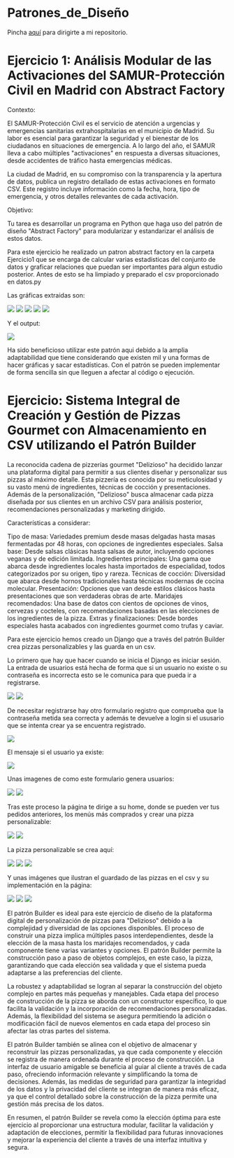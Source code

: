 # Patrones_de_Diseño

Pincha [aquí](https://github.com/Xavitheforce/Patrones_Creacionales/) para dirigirte a mi repositorio.

<h1>Ejercicio 1: Análisis Modular de las Activaciones del SAMUR-Protección Civil en Madrid con Abstract Factory</h1>

Contexto:

El SAMUR-Protección Civil es el servicio de atención a urgencias y emergencias sanitarias extrahospitalarias en el municipio de Madrid. Su labor es esencial para garantizar la seguridad y el bienestar de los ciudadanos en situaciones de emergencia. A lo largo del año, el SAMUR lleva a cabo múltiples "activaciones" en respuesta a diversas situaciones, desde accidentes de tráfico hasta emergencias médicas.

La ciudad de Madrid, en su compromiso con la transparencia y la apertura de datos, publica un registro detallado de estas activaciones en formato CSV. Este registro incluye información como la fecha, hora, tipo de emergencia, y otros detalles relevantes de cada activación.

Objetivo:

Tu tarea es desarrollar un programa en Python que haga uso del patrón de diseño "Abstract Factory" para modularizar y estandarizar el análisis de estos datos.

Para este ejercicio he realizado un patron abstract factory en la carpeta Ejercicio1 que se encarga de calcular varias estadisticas del conjunto de datos y graficar relaciones que puedan ser importantes para algun estudio posterior. Antes de esto se ha limpiado y preparado el csv proporcionado en datos.py

Las gráficas extraidas son:

<img src="https://github.com/Xavitheforce/Patrones_Creacionales/blob/main/imagenes_patronesC/Figure_1.png">
<img src="https://github.com/Xavitheforce/Patrones_Creacionales/blob/main/imagenes_patronesC/2.png">
<img src="https://github.com/Xavitheforce/Patrones_Creacionales/blob/main/imagenes_patronesC/3.png">
<img src="https://github.com/Xavitheforce/Patrones_Creacionales/blob/main/imagenes_patronesC/4.png">
<img src="https://github.com/Xavitheforce/Patrones_Creacionales/blob/main/imagenes_patronesC/5.png">

Y el output:

<img src="https://github.com/Xavitheforce/Patrones_Creacionales/blob/main/imagenes_patronesC/6.png">

Ha sido beneficioso utilizar este patrón aqui debido a la amplia adaptabilidad que tiene considerando que existen mil y una formas de hacer gráficas y sacar estadísticas. Con el patrón se pueden implementar de forma sencilla sin que lleguen a afectar al código o ejecución.

<h1>Ejercicio: Sistema Integral de Creación y Gestión de Pizzas Gourmet con Almacenamiento en CSV utilizando el Patrón Builder</h1>

La reconocida cadena de pizzerías gourmet "Delizioso" ha decidido lanzar una plataforma digital para permitir a sus clientes diseñar y personalizar sus pizzas al máximo detalle. Esta pizzería es conocida por su meticulosidad y su vasto menú de ingredientes, técnicas de cocción y presentaciones. Además de la personalización, "Delizioso" busca almacenar cada pizza diseñada por sus clientes en un archivo CSV para análisis posterior, recomendaciones personalizadas y marketing dirigido.

Características a considerar:

Tipo de masa: Variedades premium desde masas delgadas hasta masas fermentadas por 48 horas, con opciones de ingredientes especiales.
Salsa base: Desde salsas clásicas hasta salsas de autor, incluyendo opciones veganas y de edición limitada.
Ingredientes principales: Una gama que abarca desde ingredientes locales hasta importados de especialidad, todos categorizados por su origen, tipo y rareza.
Técnicas de cocción: Diversidad que abarca desde hornos tradicionales hasta técnicas modernas de cocina molecular.
Presentación: Opciones que van desde estilos clásicos hasta presentaciones que son verdaderas obras de arte.
Maridajes recomendados: Una base de datos con cientos de opciones de vinos, cervezas y cocteles, con recomendaciones basadas en las elecciones de los ingredientes de la pizza.
Extras y finalizaciones: Desde bordes especiales hasta acabados con ingredientes gourmet como trufas y caviar.

Para este ejercicio hemos creado un Django que a través del patrón Builder crea pizzas personalizables y las guarda en un csv.

Lo primero que hay que hacer cuando se inicia el Django es iniciar sesión. La entrada de usuarios está hecha de forma que si un usuario no existe o su contraseña es incorrecta esto se le comunica para que pueda ir a registrarse.

<img src="https://github.com/Xavitheforce/Patrones_Creacionales/blob/main/imagenes_patronesC/7.png">
<img src="https://github.com/Xavitheforce/Patrones_Creacionales/blob/main/imagenes_patronesC/8.png">

De necesitar registrarse hay otro formulario registro que comprueba que la contraseña metida sea correcta y además te devuelve a login si el ususario que se intenta crear ya se encuentra registrado.

<img src="https://github.com/Xavitheforce/Patrones_Creacionales/blob/main/imagenes_patronesC/9.png">

El mensaje si el usuario ya existe:

<img src="https://github.com/Xavitheforce/Patrones_Creacionales/blob/main/imagenes_patronesC/10.png">

Unas imagenes de como este formulario genera usuarios:

<img src="https://github.com/Xavitheforce/Patrones_Creacionales/blob/main/imagenes_patronesC/19.png">
<img src="https://github.com/Xavitheforce/Patrones_Creacionales/blob/main/imagenes_patronesC/20.png">

Tras este proceso la página te dirige a su home, donde se pueden ver tus pedidos anteriores, los menús más comprados y crear una pizza personalizable:

<img src="https://github.com/Xavitheforce/Patrones_Creacionales/blob/main/imagenes_patronesC/11.png">
<img src="https://github.com/Xavitheforce/Patrones_Creacionales/blob/main/imagenes_patronesC/12.png">

La pizza personalizable se crea aquí:

<img src="https://github.com/Xavitheforce/Patrones_Creacionales/blob/main/imagenes_patronesC/14.png">
<img src="https://github.com/Xavitheforce/Patrones_Creacionales/blob/main/imagenes_patronesC/15.png">
<img src="https://github.com/Xavitheforce/Patrones_Creacionales/blob/main/imagenes_patronesC/16.png">

Y unas imágenes que ilustran el guardado de las pizzas en el csv y su implementación en la página:

<img src="https://github.com/Xavitheforce/Patrones_Creacionales/blob/main/imagenes_patronesC/13.png">
<img src="https://github.com/Xavitheforce/Patrones_Creacionales/blob/main/imagenes_patronesC/17.png">
<img src="https://github.com/Xavitheforce/Patrones_Creacionales/blob/main/imagenes_patronesC/18.png">

El patrón Builder es ideal para este ejercicio de diseño de la plataforma digital de personalización de pizzas para "Delizioso" debido a la complejidad y diversidad de las opciones disponibles. El proceso de construir una pizza implica múltiples pasos interdependientes, desde la elección de la masa hasta los maridajes recomendados, y cada componente tiene varias variantes y opciones. El patrón Builder permite la construcción paso a paso de objetos complejos, en este caso, la pizza, garantizando que cada elección sea validada y que el sistema pueda adaptarse a las preferencias del cliente.

La robustez y adaptabilidad se logran al separar la construcción del objeto complejo en partes más pequeñas y manejables. Cada etapa del proceso de construcción de la pizza se aborda con un constructor específico, lo que facilita la validación y la incorporación de recomendaciones personalizadas. Además, la flexibilidad del sistema se asegura permitiendo la adición o modificación fácil de nuevos elementos en cada etapa del proceso sin afectar las otras partes del sistema.

El patrón Builder también se alinea con el objetivo de almacenar y reconstruir las pizzas personalizadas, ya que cada componente y elección se registra de manera ordenada durante el proceso de construcción. La interfaz de usuario amigable se beneficia al guiar al cliente a través de cada paso, ofreciendo información relevante y simplificando la toma de decisiones. Además, las medidas de seguridad para garantizar la integridad de los datos y la privacidad del cliente se integran de manera más eficaz, ya que el control detallado sobre la construcción de la pizza permite una gestión más precisa de los datos.

En resumen, el patrón Builder se revela como la elección óptima para este ejercicio al proporcionar una estructura modular, facilitar la validación y adaptación de elecciones, permitir la flexibilidad para futuras innovaciones y mejorar la experiencia del cliente a través de una interfaz intuitiva y segura.
